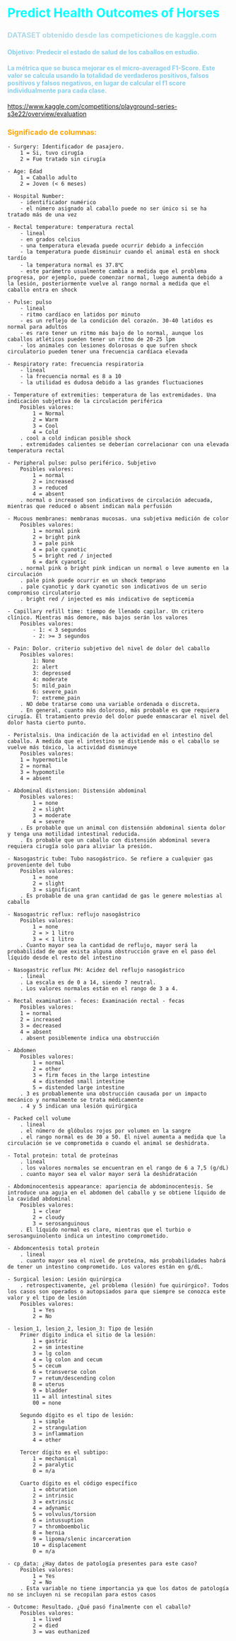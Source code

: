 # <span style="color:cyan"> Predict Health Outcomes of Horses
### <span style="color:lightblue"> DATASET obtenido desde las competiciones de kaggle.com

#### <span style="color:#87CEEB"> Objetivo: Predecir el estado de salud de los caballos en estudio.

#### <span style="color:#87CEEB"> La métrica que se busca mejorar es el micro-averaged F1-Score. Este valor se calcula usando la totalidad de verdaderos positivos, falsos positivos y falsos negativos, en lugar de calcular el f1 score individualmente para cada clase.

https://www.kaggle.com/competitions/playground-series-s3e22/overview/evaluation

### <span style="color:orange"> Significado de columnas:
    - Surgery: Identificador de pasajero.
        1 = Si, tuvo cirugía
        2 = Fue tratado sin cirugía

    - Age: Edad
        1 = Caballo adulto
        2 = Joven (< 6 meses)
    
    - Hospital Number:
        - identificador numérico
        - el número asignado al caballo puede no ser único si se ha tratado más de una vez

    - Rectal temperature: temperatura rectal
        - lineal
        - en grados celcius
        - una temperatura elevada puede ocurrir debido a infección
        - la temperatura puede disminuir cuando el animal está en shock tardío
        - la temperatura normal es 37.8℃
        - este parámetro usualmente cambia a medida que el problema progresa, por ejemplo, puede comenzar normal, luego aumenta debido a la lesión, posteriormente vuelve al rango normal a medida que el caballo entra en shock

    - Pulse: pulso
        - lineal
        - ritmo cardíaco en latidos por minuto
        - es un reflejo de la condición del corazón. 30-40 latidos es normal para adultos
        - es raro tener un ritmo más bajo de lo normal, aunque los caballos atléticos pueden tener un ritmo de 20-25 lpm
        - los animales con lesiones dolorosas o que sufren shock circulatorio pueden tener una frecuencia cardíaca elevada

    - Respiratory rate: frecuencia respiratoria
        - lineal
        - la frecuencia normal es 8 a 10
        - la utilidad es dudosa debido a las grandes fluctuaciones

    - Temperature of extremities: temperatura de las extremidades. Una indicación subjetiva de la circulación periférica
        Posibles valores:
            1 = Normal
            2 = Warm
            3 = Cool
            4 = Cold
        . cool a cold indican posible shock
        . extremidades calientes se deberían correlacionar con una elevada temperatura rectal
    
    - Peripheral pulse: pulso periférico. Subjetivo
        Posibles valores:
            1 = normal
            2 = increased
            3 = reduced
            4 = absent
        . normal o increased son indicativos de circulación adecuada, mientras que reduced o absent indican mala perfusión

    - Mucous membranes: membranas mucosas. una subjetiva medición de color
        Posibles valores:
            1 = normal pink
            2 = bright pink
            3 = pale pink
            4 = pale cyanotic
            5 = bright red / injected
            6 = dark cyanotic
        . normal pink o bright pink indican un normal o leve aumento en la circulación
        . pale pink puede ocurrir en un shock temprano
        . pale cyanotic y dark cyanotic son indicativos de un serio compromiso circulatorio
        . bright red / injected es más indicativo de septicemia

    - Capillary refill time: tiempo de llenado capilar. Un critero clínico. Mientras más demore, más bajos serán los valores
        Posibles valores:
            - 1: < 3 segundos
            - 2: >= 3 segundos

    - Pain: Dolor. criterio subjetivo del nivel de dolor del caballo
        Posibles valores:
            1: None
            2: alert
            3: depressed
            4: moderate
            5: mild_pain
            6: severe_pain
            7: extreme_pain
        . NO debe tratarse como una variable ordenada o discreta.
        . En general, cuanto más doloroso, más probable es que requiera cirugía. El tratamiento previo del dolor puede enmascarar el nivel del dolor hasta cierto punto.

    - Peristalsis. Una indicación de la actividad en el intestino del caballo. A medida que el intestino se distiende más o el caballo se vuelve más tóxico, la actividad disminuye
        Posibles valores:
        1 = hypermotile
        2 = normal
        3 = hypomotile
        4 = absent
    
    - Abdominal distension: Distensión abdominal
        Posibles valores:
            1 = none
            2 = slight
            3 = moderate
            4 = severe
        . Es probable que un animal con distensión abdominal sienta dolor y tenga una motilidad intestinal reducida.
        . Es probable que un caballo con distensión abdominal severa requiera cirugía solo para aliviar la presión.

    - Nasogastric tube: Tubo nasogástrico. Se refiere a cualquier gas proveniente del tubo
        Posibles valores:
            1 = none
            2 = slight
            3 = significant
        . Es probable de una gran cantidad de gas le genere molestias al caballo

    - Nasogastric reflux: reflujo nasogástrico
        Posibles valores:
            1 = none
            2 = > 1 litro
            3 = < 1 litro
        . Cuanto mayor sea la cantidad de reflujo, mayor será la probabilidad de que exista alguna obstrucción grave en el paso del líquido desde el resto del intestino

    - Nasogastric reflux PH: Acidez del reflujo nasogástrico
        . lineal
        . La escala es de 0 a 14, siendo 7 neutral.
        . Los valores normales están en el rango de 3 a 4.

    - Rectal examination - feces: Examinación rectal - fecas
        Posibles valores:
        1 = normal
        2 = increased
        3 = decreased
        4 = absent
        . absent posiblemente indica una obstrucción
    
    - Abdomen
        Posibles valores:
            1 = normal
            2 = other
            3 = firm feces in the large intestine
            4 = distended small intestine
            5 = distended large intestine
        . 3 es probablemente una obstrucción causada por un impacto mecánico y normalmente se trata médicamente
        . 4 y 5 indican una lesión quirúrgica
    
    - Packed cell volume
        . lineal
        . el número de glóbulos rojos por volumen en la sangre
        . el rango normal es de 30 a 50. El nivel aumenta a medida que la circulación se ve comprometida o cuando el animal se deshidrata.

    - Total protein: total de proteínas
        . lineal
        . los valores normales se encuentran en el rango de 6 a 7,5 (g/dL)
        . cuanto mayor sea el valor mayor será la deshidratación

    - Abdominocentesis appearance: apariencia de abdominocentesis. Se introduce una aguja en el abdomen del caballo y se obtiene líquido de la cavidad abdominal
        Posibles valores:
            1 = clear
            2 = cloudy
            3 = serosanguinous
        . El líquido normal es claro, mientras que el turbio o serosanguinolento indica un intestino comprometido.
    
    - Abdomcentesis total protein
        . lineal
        . cuanto mayor sea el nivel de proteína, más probabilidades habrá de tener un intestino comprometido. Los valores están en g/dL.

    - Surgical lesion: Lesión quirúrgica
        . retrospectivamente, ¿el problema (lesión) fue quirúrgico?. Todos los casos son operados o autopsiados para que siempre se conozca este valor y el tipo de lesión
        Posibles valores:
            1 = Yes
            2 = No

    - lesion_1, lesion_2, lesion_3: Tipo de lesión
        Primer dígito indica el sitio de la lesión:
            1 = gastric
            2 = sm intestine
            3 = lg colon
            4 = lg colon and cecum
            5 = cecum
            6 = transverse colon
            7 = retum/descending colon
            8 = uterus
            9 = bladder
            11 = all intestinal sites
            00 = none

        Segundo dígito es el tipo de lesión:
            1 = simple
            2 = strangulation
            3 = inflammation
            4 = other

        Tercer dígito es el subtipo:
            1 = mechanical
            2 = paralytic
            0 = n/a
        
        Cuarto dígito es el código específico
            1 = obturation
            2 = intrinsic
            3 = extrinsic
            4 = adynamic
            5 = volvulus/torsion
            6 = intussuption
            7 = thromboembolic
            8 = hernia
            9 = lipoma/slenic incarceration
            10 = displacement
            0 = n/a

    - cp_data: ¿Hay datos de patología presentes para este caso?
        Posibles valores:
            1 = Yes
            2 = No
        . Esta variable no tiene importancia ya que los datos de patología no se incluyen ni se recopilan para estos casos

    - Outcome: Resultado. ¿Qué pasó finalmente con el caballo?
        Posibles valores:
            1 = lived
            2 = died
            3 = was euthanized
